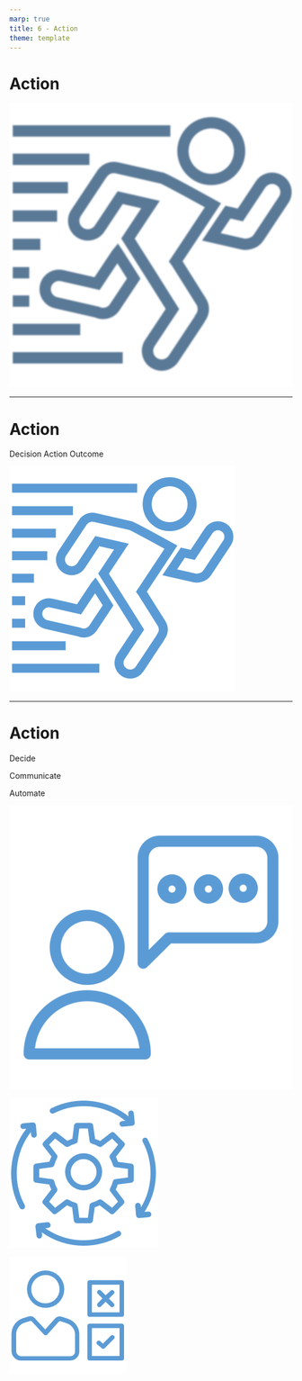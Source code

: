 ```yaml
---
marp: true
title: 6 - Action
theme: template
---
```


# Action

![bg contain](images/522-4.png)

<!--
The next step in the data lifecycle is action.
-->

---

<!-- _class: title-two-content-left -->

# Action

Decision
Action
Outcome

![image](images/468-5.png)

<!--
Knowledge for the sake of knowledge is a noble pursuit and valuable in it's own right.

However, in order for data to be valuable to our business, it must lead to some form of action.

So, in data science we use the results of our data analysis to take an action of some kind.

[1] This stage begins with making a decision on what action to take based on the data and our analysis.

This may also include making the decision *not* to act (i.e. choosing inaction based on our analysis).

[2] Next, we take the appropriate action in order to affect positive change.

For example, we might approve a customer for a loan, recommend a product on our website, or change a business process.

[3] Finally, this stage ends with an outcome which is either positive, negative, or resulted in no change at all.

We need to observe and record the outcome of our actions as data, because we're going to use this outcome in the final step in our process.
-->

---

<!-- _class: title-three-content -->

# Action

Decide

Communicate

Automate

![image](images/516-17.png)

![image](images/516-25.png)

![image](images/516-30.png)

<!--
Action from data can take on many forms.

For example:

[1] We can make a decision based upon our own data analysis and then act upon our decision.

[2] We can communicate our findings to a wider audience in order to encourage others to take a specific action.

[3] or we can automate a decision-making process with a computer so that the action happens automatically when the right pattern of data are observed by the machine.

No matter who is performing the action, we always want to make sure that we've chosen the best action given the data.
-->